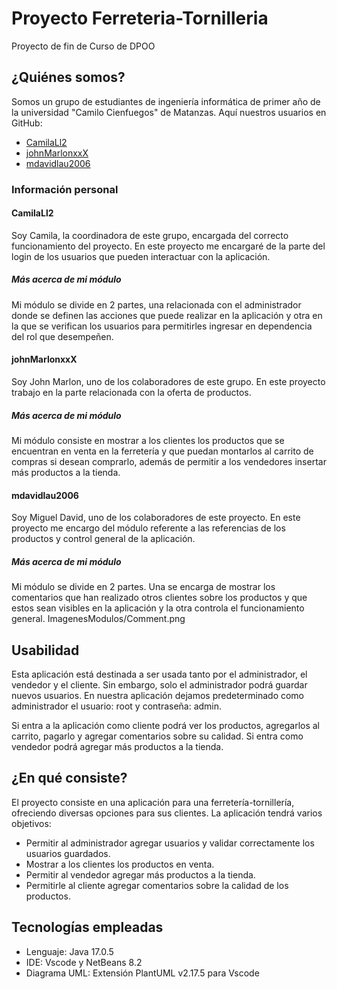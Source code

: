 # Proyecto Ferreteria-Tornilleria

Proyecto de fin de Curso de DPOO

## ¿Quiénes somos?

Somos un grupo de estudiantes de ingeniería informática de primer año de la universidad "Camilo Cienfuegos" de Matanzas. Aquí nuestros usuarios en GitHub: 
- [CamilaLl2](https://github.com/CamilaLl2)
- [johnMarlonxxX](https://github.com/johnMarlonxxX)
- [mdavidlau2006](https://github.com/mdavidlau2006)

### Información personal

#### CamilaLl2
Soy Camila, la coordinadora de este grupo, encargada del correcto funcionamiento del proyecto. En este proyecto me encargaré de la parte del login de los usuarios que pueden interactuar con la aplicación.

##### Más acerca de mi módulo
Mi módulo se divide en 2 partes, una relacionada con el administrador donde se definen las acciones que puede realizar en la aplicación y otra en la que se verifican los usuarios para permitirles ingresar en dependencia del rol que desempeñen.

#### johnMarlonxxX
Soy John Marlon, uno de los colaboradores de este grupo. En este proyecto trabajo en la parte relacionada con la oferta de productos.

##### Más acerca de mi módulo
Mi módulo consiste en mostrar a los clientes los productos que se encuentran en venta en la ferretería y que puedan montarlos al carrito de compras si desean comprarlo, además de permitir a los vendedores insertar más productos a la tienda.

#### mdavidlau2006
Soy Miguel David, uno de los colaboradores de este proyecto. En este proyecto me encargo del módulo referente a las referencias de los productos y control general de la aplicación.

##### Más acerca de mi módulo
Mi módulo se divide en 2 partes. Una se encarga de mostrar los comentarios que han realizado otros clientes sobre los productos y que estos sean visibles en la aplicación y la otra controla el funcionamiento general.
ImagenesModulos/Comment.png

## Usabilidad

Esta aplicación está destinada a ser usada tanto por el administrador, el vendedor y el cliente. Sin embargo, solo el administrador podrá guardar nuevos usuarios. En nuestra aplicación dejamos predeterminado como administrador el usuario: root y contraseña: admin.

Si entra a la aplicación como cliente podrá ver los productos, agregarlos al carrito, pagarlo y agregar comentarios sobre su calidad. Si entra como vendedor podrá agregar más productos a la tienda.

## ¿En qué consiste?

El proyecto consiste en una aplicación para una ferretería-tornillería, ofreciendo diversas opciones para sus clientes. La aplicación tendrá varios objetivos:

- Permitir al administrador agregar usuarios y validar correctamente los usuarios guardados.
- Mostrar a los clientes los productos en venta.
- Permitir al vendedor agregar más productos a la tienda.
- Permitirle al cliente agregar comentarios sobre la calidad de los productos.

## Tecnologías empleadas

- Lenguaje: Java 17.0.5
- IDE: Vscode y NetBeans 8.2
- Diagrama UML: Extensión PlantUML v2.17.5 para Vscode
